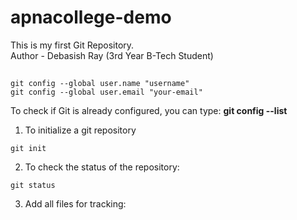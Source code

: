 # apnacollege-demo
This is my first Git Repository.
<br>
Author - Debasish Ray (3rd Year B-Tech Student)

##
```
git config --global user.name "username"
git config --global user.email "your-email"
```
To check if Git is already configured, you can type: **git config --list**

1. To initialize a git repository
```
git init
```
2. To check the status of the repository:
```
git status
```
3. Add all files for tracking:
